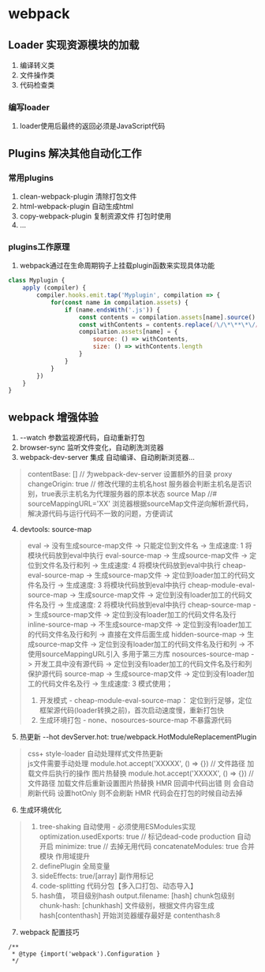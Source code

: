 <!--
 * @Author       : ganbowen
 * @Date         : 2021-09-28 21:36:18
 * @LastEditors  : ganbowen
 * @LastEditTime : 2021-10-06 17:48:32
 * @Descripttion : 
-->
# webpack 
## Loader 实现资源模块的加载
1. 编译转义类
2. 文件操作类
3. 代码检查类

### 编写loader
1. loader使用后最终的返回必须是JavaScript代码

## Plugins 解决其他自动化工作
### 常用plugins
1. clean-webpack-plugin  清除打包文件
2. html-webpack-plugin 自动生成html
3. copy-webpack-plugin 复制资源文件 打包时使用
4. ...
### plugins工作原理
1. webpack通过在生命周期钩子上挂载plugin函数来实现具体功能
```js
class Myplugin {
    apply (compiler) {
        compiler.hooks.emit.tap('Myplugin', compilation => {
            for(const name in compilation.assets) {
                if (name.endsWith('.js')) {
                    const contents = compilation.assets[name].source()
                    const withContents = contents.replace(/\/\*\**\*\//g, '')
                    compilation.assets[name] = {
                        source: () => withContents,
                        size: () => withContents.length
                    }   
                }
            }
        })
    }
}
```

## webpack 增强体验
1. --watch 参数监视源代码，自动重新打包
2. browser-sync 监听文件变化，自动刷洗浏览器
3. webpack-dev-server 集成 自动编译、自动刷新浏览器...
> contentBase: [] // 为webpack-dev-server 设置额外的目录
> proxy changeOrigin: true // 修改代理的主机名host 服务器会判断主机名是否识别，true表示主机名为代理服务器的原本状态
> source Map  //# sourceMappingURL='XX'  浏览器根据sourceMap文件逆向解析源代码，解决源代码与运行代码不一致的问题，方便调试
4. devtools: source-map
> eval -> 没有生成source-map文件  ->  只能定位到文件名 -> 生成速度: 1  将模块代码放到eval中执行
> eval-source-map -> 生成source-map文件  -> 定位到文件名及行和列  -> 生成速度: 4   将模块代码放到eval中执行
> cheap-eval-source-map -> 生成source-map文件  -> 定位到loader加工的代码文件名及行  -> 生成速度: 3  将模块代码放到eval中执行
> cheap-module-eval-source-map -> 生成source-map文件  -> 定位到没有loader加工的代码文件名及行  -> 生成速度: 2  将模块代码放到eval中执行
> cheap-source-map -> 生成source-map文件  -> 定位到没有loader加工的代码文件名及行
> inline-source-map -> 不生成source-map文件  -> 定位到没有loader加工的代码文件名及行和列 -> 直接在文件后面生成
> hidden-source-map ->  生成source-map文件  -> 定位到没有loader加工的代码文件名及行和列 -> 不使用sourceMappingURL引入 多用于第三方库
> nosources-source-map ->  开发工具中没有源代码  -> 定位到没有loader加工的代码文件名及行和列  保护源代码
> source-map ->  生成source-map文件  -> 定位到没有loader加工的代码文件名及行  -> 生成速度: 3
> 模式使用；
> 1. 开发模式 - cheap-module-eval-source-map：  定位到行足够，定位框架源代码(loader转换之前)，首次启动速度慢，重新打包快
> 2. 生成环境打包 - none、nosources-source-map 不暴露源代码
5. 热更新 --hot devServer.hot: true/webpack.HotModuleReplacementPlugin 
> css+ style-loader 自动处理样式文件热更新  
> js文件需要手动处理 module.hot.accept('XXXXX', () => {})  // 文件路径 加载文件后执行的操作
> 图片热替换 module.hot.accept('XXXXX', () => {})  // 文件路径 加载文件后重新设置图片热替换
> HMR 回调中代码出错 则 会自动刷新代码  设置hotOnly 则不会刷新
> HMR 代码会在打包的时候自动去掉
6. 生成环境优化
> 1. tree-shaking 自动使用  - 必须使用ESModules实现
> optimization.usedExports: true  // 标记dead-code   production 自动开启
> minimize: true // 去掉无用代码
> concatenateModules: true  合并模块 作用域提升
> 2. definePlugin 全局变量
> 3. sideEffects: true/[array] 副作用标记
> 4. code-splitting 代码分包【多入口打包、动态导入】
> 5. hash值， 项目级别hash output.filename: [hash]   chunk包级别chunk-hash: [chunkhash]   文件级别，根据文件内容生成hash[contenthash] 开始浏览器缓存最好是 contenthash:8

7. webpack  配置技巧
```
/**
 * @type {import('webpack').Configuration }
 */
```